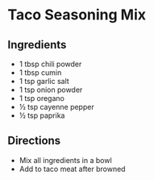 # Taco Seasoning Mix

## Ingredients

- 1 tbsp chili powder
- 1 tbsp cumin
- 1 tsp garlic salt
- 1 tsp onion powder
- 1 tsp oregano
- ½ tsp cayenne pepper
- ½ tsp paprika

## Directions

- Mix all ingredients in a bowl
- Add to taco meat after browned

